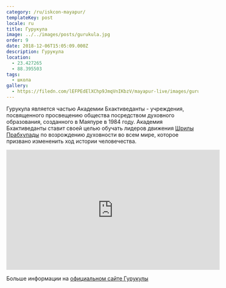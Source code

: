 ```yaml
---
category: /ru/iskcon-mayapur/
templateKey: post
locale: ru
title: Гурукула
image: ../../images/posts/gurukula.jpg
order: 9
date: 2018-12-06T15:05:09.000Z
description: Гурукула
location:
  - 23.427265
  - 88.395503
tags:
  - школа
gallery:
  - https://filedn.com/lEFPEdElXChp9JmqVnIKbzV/mayapur-live/images/gurukula/gurukula-outside-bridge.jpg
---
```


Гурукула является частью Академии Бхактиведанты - учреждения, посвященного просвещению общества посредством духовного образования, созданного в Маяпуре в 1984 году. Академия Бхактиведанты ставит своей целью обучать лидеров движения [Шрилы Прабхупады](/ru/srila-prabhupada) по возрождению духовности во всем мире, которое призвано измененить ход истории человечества.

<iframe width="560" height="315" src="https://www.youtube.com/embed/LHk-6Vgort0" frameborder="0" allow="accelerometer; autoplay; encrypted-media; gyroscope; picture-in-picture" allowfullscreen></iframe>

Больше информации на [официальном сайте Гурукулы](https://bhaktivedantaacademy.com)

<tbd locale="ru" url="mailto:haribol@mayapur.live"></tbd>
